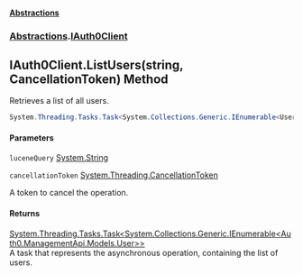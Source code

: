 #### [Abstractions](../../index.md 'index')
### [Abstractions](../index.md 'Abstractions').[IAuth0Client](index.md 'Abstractions\.IAuth0Client')

## IAuth0Client\.ListUsers\(string, CancellationToken\) Method

Retrieves a list of all users\.

```csharp
System.Threading.Tasks.Task<System.Collections.Generic.IEnumerable<User>> ListUsers(string luceneQuery="user_id:*", System.Threading.CancellationToken cancellationToken=default(System.Threading.CancellationToken));
```
#### Parameters

<a name='Abstractions.IAuth0Client.ListUsers(string,System.Threading.CancellationToken).luceneQuery'></a>

`luceneQuery` [System\.String](https://learn.microsoft.com/en-us/dotnet/api/system.string 'System\.String')

<a name='Abstractions.IAuth0Client.ListUsers(string,System.Threading.CancellationToken).cancellationToken'></a>

`cancellationToken` [System\.Threading\.CancellationToken](https://learn.microsoft.com/en-us/dotnet/api/system.threading.cancellationtoken 'System\.Threading\.CancellationToken')

A token to cancel the operation\.

#### Returns
[System\.Threading\.Tasks\.Task&lt;](https://learn.microsoft.com/en-us/dotnet/api/system.threading.tasks.task-1 'System\.Threading\.Tasks\.Task\`1')[System\.Collections\.Generic\.IEnumerable&lt;](https://learn.microsoft.com/en-us/dotnet/api/system.collections.generic.ienumerable-1 'System\.Collections\.Generic\.IEnumerable\`1')[Auth0\.ManagementApi\.Models\.User](https://learn.microsoft.com/en-us/dotnet/api/auth0.managementapi.models.user 'Auth0\.ManagementApi\.Models\.User')[&gt;](https://learn.microsoft.com/en-us/dotnet/api/system.collections.generic.ienumerable-1 'System\.Collections\.Generic\.IEnumerable\`1')[&gt;](https://learn.microsoft.com/en-us/dotnet/api/system.threading.tasks.task-1 'System\.Threading\.Tasks\.Task\`1')  
A task that represents the asynchronous operation, containing the list of users\.